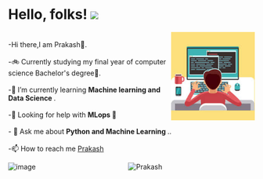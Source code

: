 

<!--
**prakash0007/prakash0007** is a ✨ _special_ ✨ repository because its `README.md` (this file) appears on your GitHub profile.

Here are some ideas to get you started:

- 🔭 I’m currently working on ...
- 🌱 I’m currently learning ...
- 👯 I’m looking to collaborate on ...
- 🤔 I’m looking for help with ...
- 💬 Ask me about ...
- 📫 How to reach me: ...
- 😄 Pronouns: ...
- ⚡ Fun fact: ...
-->
# Hello, folks! <img src="https://raw.githubusercontent.com/MartinHeinz/MartinHeinz/master/wave.gif" width="30px">
<img align="right" height="180px" src="https://github.com/prakash0007/prakash0007/blob/main/download.jfif" alt="image" />
<p align="left"


<br>-Hi there,I am Prakash🙂.</br>
<br>-🚲 Currently studying my final year of computer science Bachelor's degree👣.</br>
<br>-🌱 I’m currently learning <strong>Machine learning and Data Science </strong>.</br>
<br>-🤔 Looking for help with <strong> MLops 👨 </strong></br>
<br>- 💬 Ask me about <strong>Python and Machine Learning </strong>..</br>
<br>-📫 How to reach me [Prakash]("www.linkedin.com/in/prakash0007")


<p align="center">
  <image align="left" height="180px" src="https://github.com/prakash0007/prakash0007/blob/main/naruto.jfif" alt="image"/>
  <img src="https://github-readme-stats.vercel.app/api?username=prakash0007&count_private=true&show_icons=true&theme=radical" alt="Prakash">
       </p>
